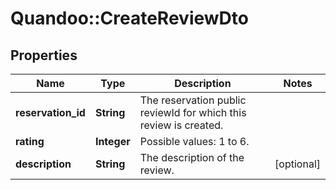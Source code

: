 # Quandoo::CreateReviewDto

## Properties
Name | Type | Description | Notes
------------ | ------------- | ------------- | -------------
**reservation_id** | **String** | The reservation public reviewId for which this review is created. | 
**rating** | **Integer** | Possible values: 1 to 6. | 
**description** | **String** | The description of the review. | [optional] 


